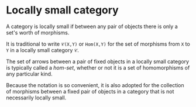 # Locally small category

A category is locally small if between any pair of objects there is only a set's worth of morphisms.

It is traditional to write `𝒞(X,Y)` or `Hom(X,Y)` for the set of morphisms from `X` to `Y` in a locally small category `𝒞`.

The set of arrows between a pair of fixed objects in a locally small category is typically called a *hom-set*, whether or not it is a set of homomorphisms of any particular kind.

Because the notation is so convenient, it is also adopted for the collection of morphisms between a fixed pair of objects in a category that is not necessarily locally small.
